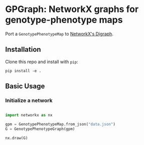 # GPGraph: NetworkX graphs for genotype-phenotype maps

Port a `GenotypePhenotypeMap` to [NetworkX's Digraph](https://networkx.github.io/).

## Installation

Clone this repo and install with `pip`:

```
pip install -e .
```

## Basic Usage

###  Initialize a network

```python

import networkx as nx

gpm = GenotypePhenotypeMap.from_json("data.json")
G = GenotypePhenotypeGraph(gpm)

nx.draw(G)
```
